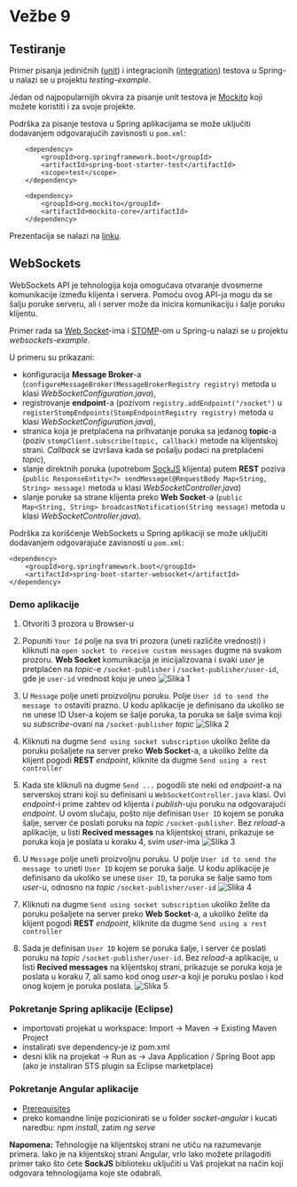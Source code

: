 # Vežbe 9

## Testiranje

Primer pisanja jediničnih ([unit](https://docs.spring.io/spring-boot/docs/current/reference/html/boot-features-testing.html)) i integracionih ([integration](https://docs.spring.io/spring/docs/current/spring-framework-reference/html/integration-testing.html)) testova u Spring-u nalazi se u projektu _testing-example_.

Jedan od najpopularnijih okvira za pisanje unit testova je [Mockito](http://site.mockito.org/) koji možete koristiti i za svoje projekte.

Podrška za pisanje testova u Spring aplikacijama se može uključiti dodavanjem odgovarajućih zavisnosti u `pom.xml`:

```
    <dependency>
        <groupId>org.springframework.boot</groupId>
        <artifactId>spring-boot-starter-test</artifactId>
        <scope>test</scope>
    </dependency>
    
    <dependency>
        <groupId>org.mockito</groupId>
        <artifactId>mockito-core</artifactId>
    </dependency>
```

Prezentacija se nalazi na [linku](https://github.com/stojkovm/isara2021vezbe/blob/main/Vezbe09/Testiranje.pdf).


## WebSockets

WebSockets API je tehnologija koja omogućava otvaranje dvosmerne komunikacije između klijenta i servera. Pomoću ovog API-ja mogu da se šalju poruke serveru, ali i server može da inicira komunikaciju i šalje poruku klijentu.  

Primer rada sa [Web Socket](https://blog.bitsrc.io/deep-dive-into-websockets-e6c4c7622423)-ima i [STOMP](http://jmesnil.net/stomp-websocket/doc/)-om u Spring-u nalazi se u projektu _websockets-example_.

U primeru su prikazani:

* konfiguracija **Message Broker**-a (`configureMessageBroker(MessageBrokerRegistry registry)` metoda u klasi _WebSocketConfiguration.java_),
* registrovanje **endpoint**-a (pozivom `registry.addEndpoint("/socket")` u `registerStompEndpoints(StompEndpointRegistry registry)` metoda u klasi _WebSocketConfiguration.java_),
* stranica koja je pretplaćena na prihvatanje poruka sa jedanog **topic**-a (poziv `stompClient.subscribe(topic, callback)` metode na klijentskoj strani. _Callback_ se izvršava kada se pošalju podaci na pretplaćeni _topic_),
* slanje direktnih poruka (upotrebom [SockJS](https://github.com/sockjs/sockjs-client) klijenta) putem **REST** poziva (`public ResponseEntity<?> sendMessage(@RequestBody Map<String, String> message)` metoda u klasi _WebSocketController.java_)
* slanje poruke sa strane klijenta preko **Web Socket**-a (`public Map<String, String> broadcastNotification(String message)` metoda u klasi _WebSocketController.java_).

Podrška za korišćenje WebSockets u Spring aplikaciji se može uključiti dodavanjem odgovarajuće zavisnosti u `pom.xml`:

```
<dependency>
    <groupId>org.springframework.boot</groupId>
    <artifactId>spring-boot-starter-websocket</artifactId>
</dependency>
```

### Demo aplikacije

1. Otvoriti 3 prozora u Browser-u

2. Popuniti `Your Id` polje na sva tri prozora (uneti različite vrednosti) i kliknuti na `open socket to receive custom messages` dugme na svakom prozoru. **Web Socket** komunikacija je inicijalizovana i svaki _user_ je pretplaćen na _topic_-e `/socket-publisher` i `/socket-publisher/user-id`, gde je `user-id` vrednost koju je uneo
![Slika 1](https://i.imgur.com/14JALei.png "Slika 1")

3. U `Message` polje uneti proizvoljnu poruku. Polje `User id to send the message to` ostaviti prazno. U kodu aplikacije je definisano da ukoliko se ne unese ID User-a kojem se šalje poruka, ta poruka se šalje svima koji su _subscribe_-ovani na `/socket-publisher` _topic_
![Slika 2](https://i.imgur.com/fVsoXxi.png "Slika 2")

4. Kliknuti na dugme `Send using socket subscription` ukoliko želite da poruku pošaljete na server preko **Web Socket**-a, a ukoliko želite da klijent pogodi **REST** _endpoint_, kliknite da dugme `Send using a rest controller`

5. Kada ste kliknuli na dugme `Send ...` pogodili ste neki od _endpoint_-a na serverskoj strani koji su definisani u  `WebSocketController.java` klasi. Ovi _endpoint_-i prime zahtev od klijenta i _publish_-uju poruku na odgovarajući _endpoint_. U ovom slučaju, pošto nije definisan `User ID` kojem se poruka šalje, server će poslati poruku na _topic_ `/socket-publisher`. Bez _reload_-a aplikacije, u listi **Recived messages** na klijentskoj strani, prikazuje se poruka koja je poslata u koraku 4, svim _user_-ima
![Slika 3](https://i.imgur.com/a1tswDV.png "Slika 3")

6. U `Message` polje uneti proizvoljnu poruku. U polje `User id to send the message to` uneti `User ID` kojem se poruka šalje. U kodu aplikacije je definisano da ukoliko se unese `User ID`, ta poruka se šalje samo tom _user_-u, odnosno na _topic_  `/socket-publisher/user-id`
![Slika 4](https://i.imgur.com/VEhto18.png "Slika 4")

7. Kliknuti na dugme `Send using socket subscription` ukoliko želite da poruku pošaljete na server preko **Web Socket**-a, a ukoliko želite da klijent pogodi **REST** _endpoint_, kliknite da dugme `Send using a rest controller`

8. Sada je definisan `User ID` kojem se poruka šalje, i server će poslati poruku na _topic_ `/socket-publisher/user-id`. Bez _reload_-a aplikacije, u listi **Recived messages** na klijentskoj strani, prikazuje se poruka koja je poslata u koraku 7, ali samo kod onog _user_-a koji je poruku poslao i kod onog kojem je poruka poslata.
![Slika 5](https://i.imgur.com/tqEIDOF.png "Slika 5")

### Pokretanje Spring aplikacije (Eclipse)

* importovati projekat u workspace: Import -> Maven -> Existing Maven Project
* instalirati sve dependency-je iz pom.xml
* desni klik na projekat -> Run as -> Java Application / Spring Boot app (ako je instaliran STS plugin sa Eclipse marketplace)

### Pokretanje Angular aplikacije

* [Prerequisites](https://angular.io/guide/setup-local#prerequisites)
* preko komandne linije pozicionirati se u folder _socket-angular_ i kucati naredbu: _npm install_, zatim _ng serve_

**Napomena:** Tehnologije na klijentskoj strani ne utiču na razumevanje primera. Iako je na klijentskoj strani Angular, vrlo lako možete prilagoditi primer tako što ćete **SockJS** biblioteku uključiti u Vaš projekat na način koji odgovara tehnologijama koje ste odabrali.

